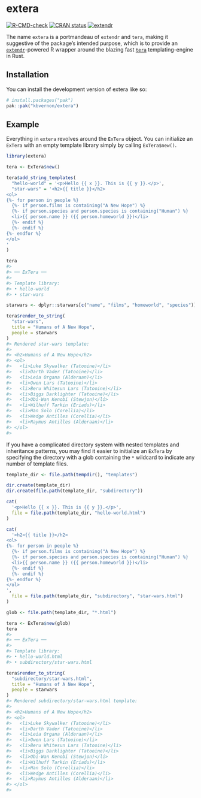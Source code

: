 

<!-- README.md is generated from README.qmd. Please edit that file -->

# extera

<!-- badges: start -->

[![R-CMD-check](https://github.com/kbvernon/extera/actions/workflows/R-CMD-check.yaml/badge.svg)](https://github.com/kbvernon/extera/actions/workflows/R-CMD-check.yaml)
[![CRAN
status](https://www.r-pkg.org/badges/version/extera.png)](https://CRAN.R-project.org/package=extera)
[![extendr](https://img.shields.io/badge/extendr-%5E0.8.0-276DC2)](https://extendr.github.io/extendr/extendr_api/)
<!-- badges: end -->

The name `extera` is a portmandeau of `extendr` and `tera`, making it
suggestive of the package’s intended purpose, which is to provide an
[`extendr`](https://github.com/extendr/extendr)-powered R wrapper around
the blazing fast [`tera`](https://github.com/Keats/tera)
templating-engine in Rust.

## Installation

You can install the development version of extera like so:

``` r
# install.packages("pak")
pak::pak("kbvernon/extera")
```

## Example

Everything in `extera` revolves around the `ExTera` object. You can
initialize an `ExTera` with an empty template library simply by calling
`ExTera$new()`.

``` r
library(extera)

tera <- ExTera$new()

tera$add_string_templates(
  "hello-world" = '<p>Hello {{ x }}. This is {{ y }}.</p>',
  "star-wars" = '<h2>{{ title }}</h2>
<ol>
{%- for person in people %}
  {%- if person.films is containing("A New Hope") %}
  {%- if person.species and person.species is containing("Human") %}
  <li>{{ person.name }} ({{ person.homeworld }})</li>
  {%- endif %}
  {%- endif %}
{%- endfor %}
</ol>
'
)

tera
#> 
#> ── ExTera ──
#> 
#> Template library:
#> • hello-world
#> • star-wars

starwars <- dplyr::starwars[c("name", "films", "homeworld", "species")]

tera$render_to_string(
  "star-wars",
  title = "Humans of A New Hope",
  people = starwars
)
#> Rendered star-wars template:
#> 
#> <h2>Humans of A New Hope</h2>
#> <ol>
#>   <li>Luke Skywalker (Tatooine)</li>
#>   <li>Darth Vader (Tatooine)</li>
#>   <li>Leia Organa (Alderaan)</li>
#>   <li>Owen Lars (Tatooine)</li>
#>   <li>Beru Whitesun Lars (Tatooine)</li>
#>   <li>Biggs Darklighter (Tatooine)</li>
#>   <li>Obi-Wan Kenobi (Stewjon)</li>
#>   <li>Wilhuff Tarkin (Eriadu)</li>
#>   <li>Han Solo (Corellia)</li>
#>   <li>Wedge Antilles (Corellia)</li>
#>   <li>Raymus Antilles (Alderaan)</li>
#> </ol>
#> 
```

If you have a complicated directory system with nested templates and
inheritance patterns, you may find it easier to initialize an `ExTera`
by specifying the directory with a glob containing the `*` wildcard to
indicate any number of template files.

``` r
template_dir <- file.path(tempdir(), "templates")

dir.create(template_dir)
dir.create(file.path(template_dir, "subdirectory"))

cat(
  '<p>Hello {{ x }}. This is {{ y }}.</p>',
  file = file.path(template_dir, "hello-world.html")
)

cat(
  '<h2>{{ title }}</h2>
<ol>
{%- for person in people %}
  {%- if person.films is containing("A New Hope") %}
  {%- if person.species and person.species is containing("Human") %}
  <li>{{ person.name }} ({{ person.homeworld }})</li>
  {%- endif %}
  {%- endif %}
{%- endfor %}
</ol>
',
  file = file.path(template_dir, "subdirectory", "star-wars.html")
)

glob <- file.path(template_dir, "*.html")

tera <- ExTera$new(glob)
tera
#> 
#> ── ExTera ──
#> 
#> Template library:
#> • hello-world.html
#> • subdirectory/star-wars.html

tera$render_to_string(
  "subdirectory/star-wars.html",
  title = "Humans of A New Hope",
  people = starwars
)
#> Rendered subdirectory/star-wars.html template:
#> 
#> <h2>Humans of A New Hope</h2>
#> <ol>
#>   <li>Luke Skywalker (Tatooine)</li>
#>   <li>Darth Vader (Tatooine)</li>
#>   <li>Leia Organa (Alderaan)</li>
#>   <li>Owen Lars (Tatooine)</li>
#>   <li>Beru Whitesun Lars (Tatooine)</li>
#>   <li>Biggs Darklighter (Tatooine)</li>
#>   <li>Obi-Wan Kenobi (Stewjon)</li>
#>   <li>Wilhuff Tarkin (Eriadu)</li>
#>   <li>Han Solo (Corellia)</li>
#>   <li>Wedge Antilles (Corellia)</li>
#>   <li>Raymus Antilles (Alderaan)</li>
#> </ol>
#> 
```
